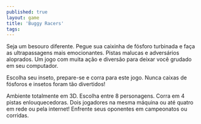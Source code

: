 ```yaml
---
published: true
layout: game
title: 'Buggy Racers'
tags: 
---
```

Seja um besouro diferente. Pegue sua caixinha de f&oacute;sforo turbinada e fa&ccedil;a as ultrapassagens mais emocionantes. Pistas malucas e advers&aacute;rios aloprados. Um jogo com muita a&ccedil;&atilde;o e divers&atilde;o para deixar voc&ecirc; grudado em seu computador.




Escolha seu inseto, prepare-se e corra para este jogo. Nunca caixas de f&oacute;sforos e insetos foram t&atilde;o divertidos! 




Ambiente totalmente em 3D.
Escolha entre 8 personagens.
Corra em 4 pistas enlouquecedoras.
Dois jogadores na mesma m&aacute;quina ou at&eacute; quatro em rede ou pela internet!
Enfrente seus oponentes em campeonatos ou corridas.






